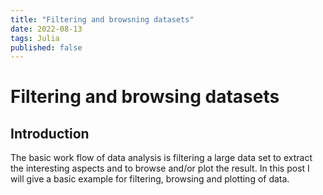 ```yaml
---
title: "Filtering and browsning datasets"
date: 2022-08-13
tags: Julia 
published: false
---
```

# Filtering and browsing datasets

## Introduction
The basic work flow of data analysis is filtering a large data set to extract the interesting
aspects and to browse and/or plot the result. In this post I will give a basic example for
filtering, browsing and plotting of data.

